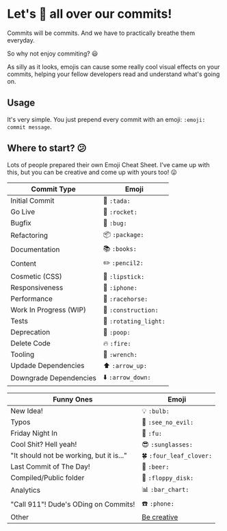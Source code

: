 # Let's :poop: all over our commits!

Commits will be commits.
And we have to practically breathe them everyday.

So why not enjoy commiting? :smiley:

As silly as it looks, emojis can cause some really cool visual effects on your commits, helping your fellow developers read and understand what's going on.

## Usage

It's very simple. You just prepend every commit with an emoji:
`:emoji: commit message`.

## Where to start? :confused:

Lots of people prepared their own Emoji Cheat Sheet. I've came up with this, but you can be creative and come up with yours too! :stuck_out_tongue:

Commit Type | Emoji
----------  | -------------
Initial Commit | :tada: `:tada:`
Go Live | :rocket: `:rocket:`
Bugfix | :bug: `:bug:`
Refactoring | :package: `:package:`
Documentation | :books: `:books:`
Content | :pencil2: `:pencil2:`
Cosmetic (CSS) | :lipstick: `:lipstick:`
Responsiveness | :iphone: `:iphone:`
Performance | :racehorse: `:racehorse:`
Work In Progress (WIP) | :construction: `:construction:`
Tests | :rotating_light: `:rotating_light:`
Deprecation | :poop: `:poop:`
Delete Code | :fire: `:fire:`
Tooling | :wrench: `:wrench:`
Updade Dependencies | :arrow_up: `:arrow_up:`
Downgrade Dependencies | :arrow_down: `:arrow_down:`

Funny Ones | Emoji
---------- | ----------
New Idea! | :bulb: `:bulb:`
Typos | :see_no_evil: `:see_no_evil:`
Friday Night In | :fu: `:fu:`
Cool Shit? Hell yeah! | :sunglasses: `:sunglasses:`
"It should not be working, but it is..." | :four_leaf_clover: `:four_leaf_clover:`
Last Commit of The Day! | :beer: `:beer:`
Compiled/Public folder | :floppy_disk: `:floppy_disk:`
Analytics | :bar_chart: `:bar_chart:`
"Call 911"! Dude's ODing on Commits! | :phone: `:phone:`
Other | [Be creative](http://www.emoji-cheat-sheet.com/)